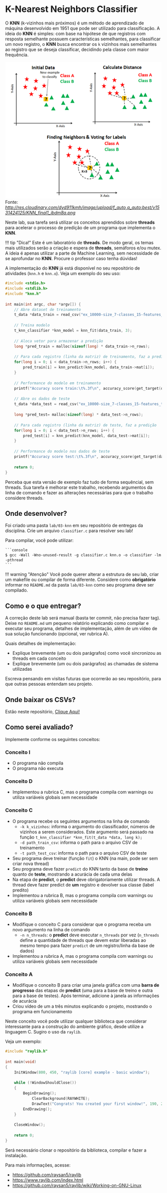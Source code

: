 # K-Nearest Neighbors Classifier

O **KNN** (k-vizinhos mais próximos) é um método de aprendizado de máquina desenvolvido em 1951 que pode ser utilizado para classificação. A ideia do **KNN** é simples: com base na hipótese de que registros com resposta semelhante possuem características semelhantes, para classificar um novo registro, o **KNN** busca encontrar os `k` vizinhos mais semelhantes ao registro que se deseja classificar, decidindo pela classe com maior frequência.

![KNN Example](knn.png)
Fonte: *http://res.cloudinary.com/dyd911kmh/image/upload/f_auto,q_auto:best/v1531424125/KNN_final1_ibdm8a.png*

Neste lab, sua tarefa será utilizar os conceitos aprendidos sobre **threads** para acelerar o processo de predição de um programa que implementa o **KNN**.

!!! tip "Dica!"
    Este é um laboratório de **threads**. De modo geral, os temas mais utilizados serão a criação e espera de **threads**, semáforos e/ou mutex. A ideia é apenas utilizar a parte de Machine Learning, sem necessidade de se aprofundar no **KNN**. Procure o professor caso tenha dúvidas!

A implementação do **KNN** já está disponível no seu repositório de atividades (`knn.h` e `knn.o`). Veja um exemplo do seu uso:
```c
#include <stdio.h>
#include <stdlib.h>
#include "knn.h"

int main(int argc, char *argv[]) {
    // Abre dataset de treinamento
    t_data *data_train = read_csv("ex_10000-size_7-classes_15-features_train.csv");    

    // Treina modelo
    t_knn_classifier *knn_model = knn_fit(data_train, 3);

    // Aloca vetor para armazenar a predição
    long *pred_train = malloc(sizeof(long) * data_train->n_rows);

    // Para cada registro (linha da matriz) de treinamento, faz a predição
    for(long i = 0; i < data_train->n_rows; i++) {
        pred_train[i] = knn_predict(knn_model, data_train->mat[i]);
    }

    // Performance do modelo em treinamento
    printf("Accuracy score train:\t%.3f\n", accuracy_score(get_target(data_train), pred_train, data_train->n_rows));

    // Abre os dados de teste
    t_data *data_test = read_csv("ex_10000-size_7-classes_15-features_test.csv");

    long *pred_test= malloc(sizeof(long) * data_test->n_rows);

    // Para cada registro (linha da matriz) de teste, faz a predição
    for(long i = 0; i < data_test->n_rows; i++) {
        pred_test[i] = knn_predict(knn_model, data_test->mat[i]);
    }

    // Performance do modelo nos dados de teste
    printf("Accuracy score test:\t%.3f\n", accuracy_score(get_target(data_test), pred_test, data_test->n_rows));

    return 0;
}
```

Perceba que esta versão de exemplo faz tudo de forma sequêncial, sem threads. Sua tarefa é melhorar este trabalho, recebendo argumentos da linha de comando e fazer as alterações necessárias para que o trabalho considere threads.

## Onde desenvolver?
Foi criado uma pasta `lab/03-knn` em seu repositório de entregas da disciplina. Crie um arquivo `classifier.c` para resolver seu lab!

Para compilar, você pode utilizar:
<div class="termy">

    ```console
    $ gcc -Wall -Wno-unused-result -g classifier.c knn.o -o classifier -lm -pthread 
    ```
</div>

!!! warning "Atenção"
    Você pode querer alterar a estrutura de seu lab, criar um makefile ou compilar de forma diferente. Considere como **obrigatório** informar no `README.md` da pasta `lab/03-knn` como seu programa deve ser compilado.

## Como e o que entregar?
A correção deste lab será manual (basta ter commit, não precisa fazer tag). Deixe no `README.md` um pequeno relatório explicando como compilar e executar seu programa, detalhes de implementação, além de um vídeo de sua solução funcionando (opcional, ver rubrica A).

Quais detalhes de implementação:
- Explique brevemente (um ou dois parágrafos) como você sincronizou as threads em cada conceito
- Explique brevemente (um ou dois parágrafos) as chamadas de sistema utilizadas

Escreva pensando em visitas futuras que ocorrerão ao seu repositório, para que outras pessoas entendam seu projeto.

## Onde baixar os CSVs?
Estão neste repositório, [Clique Aqui!](csv.tar.xz)

## Como serei avaliado?
Implemente conforme os seguintes conceitos:

### Conceito **I**

- O programa não compila
- O programa não executa


### Conceito **D**

- Implementou a rubrica C, mas o programa compila com warnings ou utiliza variáveis globais sem necessidade

### Conceito **C**

- O programa recebe os seguintes argumentos na linha de comando
    - `-k k_vizinhos`: informa o argumento do classificador, números de vizinhos a serem considerados. Este argumento será passado na função ```t_knn_classifier *knn_fit(t_data *data, long k);```
    - `-d path_train_csv`: informa o path para o arquivo CSV de treinamento
    - `-t path_test_csv`: informa o path para o arquivo CSV de teste
- Seu programa deve treinar (função `fit`) o KNN (na main, pode ser sem criar nova thread)
- Seu programa deve fazer `predict` do KNN tanto da base de **treino** quanto de **teste**, mostrando a acurácia de cada uma delas
- Na etapa de **predict**, o **predict** deve obrigatoriamente utilizar threads. A thread deve fazer predict de **um** registro e devolver sua classe (label predito)
- Implementou a rubrica B, mas o programa compila com warnings ou utiliza variáveis globais sem necessidade


### Conceito **B**

- Modifique o conceito C para considerar que o programa receba um novo argumento na linha de comando
    - `-n n_threads`: o **predict** deve executar `n_threads` por vez (`n_threads` define  a quantidade de threads que devem estar liberadas ao mesmo tempo para fazer `predict` de um registro/linha da base de dados)
- Implementou a rubrica A, mas o programa compila com warnings ou utiliza variáveis globais sem necessidade

### Conceito **A**

- Modifique o conceito B para criar uma janela gráfica com uma **barra de progresso** das etapas de **predict** (uma para a base de treino e outra para a base de testes). Após terminar, adicione à janela as informações de acurácia
- Criou vídeo de um a três minutos explicando o projeto, mostrando o programa em funcionamento

Neste conceito você pode utilizar qualquer biblioteca que considerar interessante para a construção do ambiente gráfico, desde utilize a linguagem C. Sugiro o uso da `raylib`.

Veja um exemplo:

```c
#include "raylib.h"

int main(void)
{
    InitWindow(800, 450, "raylib [core] example - basic window");

    while (!WindowShouldClose())
    {
        BeginDrawing();
            ClearBackground(RAYWHITE);
            DrawText("Congrats! You created your first window!", 190, 200, 20, LIGHTGRAY);
        EndDrawing();
    }

    CloseWindow();

    return 0;
}
```

Será necessário clonar o repositório da biblioteca, compilar e fazer a instalação.

Para mais informações, acesse:

- https://github.com/raysan5/raylib
- https://www.raylib.com/index.html
- https://github.com/raysan5/raylib/wiki/Working-on-GNU-Linux
